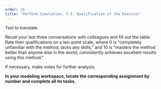 ```yaml
---
order: 18
title: 'Perform Simulation: 7.3. Qualification of the Executor'
---
```


Text to translate:

Recall your last three conversations with colleagues and fill out the table. Rate their qualifications on a ten-point scale, where 0 is "completely unfamiliar with the method, lacks any skills," and 10 is "masters the method better than anyone else in the world, consistently achieves excellent results using this method."

If necessary, make notes for further analysis.

**In your modeling workspace, locate the corresponding assignment by number and complete all its tasks.**
